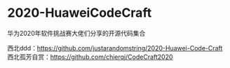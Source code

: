 # 2020-HuaweiCodeCraft
华为2020年软件挑战赛大佬们分享的开源代码集合

西北ddd：https://github.com/justarandomstring/2020-Huawei-Code-Craft
西北孤芳自赏：https://github.com/chierqj/CodeCraft2020
